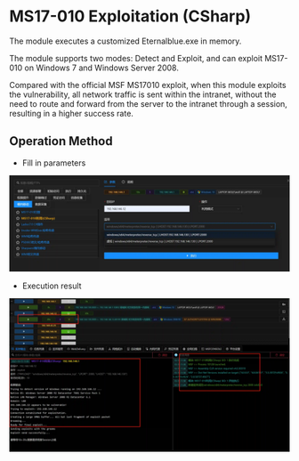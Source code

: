 # MS17-010 Exploitation (CSharp)


The module executes a customized Eternalblue.exe in memory.

The module supports two modes: Detect and Exploit, and can exploit MS17-010 on Windows 7 and Windows Server 2008.

Compared with the official MSF MS17010 exploit, when this module exploits the vulnerability, all network traffic is sent within the intranet, without the need to route and forward from the server to the intranet through a session, resulting in a higher success rate.

## Operation Method
+ Fill in parameters

![](img\LateralMovement_ExploitationOfRemoteServices_MS17010\1.webp)

+ Execution result

![](img\LateralMovement_ExploitationOfRemoteServices_MS17010\2.webp)